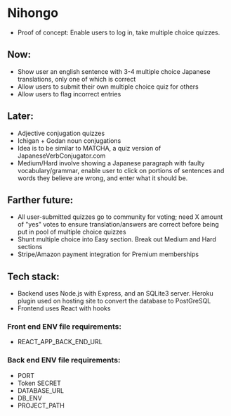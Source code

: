 # Nihongo

* Proof of concept: Enable users to log in, take multiple choice quizzes.

## Now:
* Show user an english sentence with 3-4 multiple choice Japanese translations, only one of which is correct
* Allow users to submit their own multiple choice quiz for others
* Allow users to flag incorrect entries
 
## Later: 
* Adjective conjugation quizzes
* Ichigan + Godan noun conjugations
* Idea is to be similar to MATCHA, a quiz version of JapaneseVerbConjugator.com
* Medium/Hard involve showing a Japanese paragraph with faulty vocabulary/grammar, enable user to click on portions of sentences and words they believe are wrong, and enter what it should be.

## Farther future:
* All user-submitted quizzes go to community for voting; need X amount of "yes" votes to ensure translation/answers are correct before being put in pool of multiple choice quizzes
* Shunt multiple choice into Easy section.  Break out Medium and Hard sections
* Stripe/Amazon payment integration for Premium memberships


## Tech stack:
* Backend uses Node.js with Express, and an SQLite3 server.  Heroku plugin used on hosting site to convert the database to PostGreSQL
* Frontend uses React with hooks

### Front end ENV file requirements:
* REACT_APP_BACK_END_URL

### Back end ENV file requirements:
* PORT
* Token SECRET
* DATABASE_URL
* DB_ENV
* PROJECT_PATH
